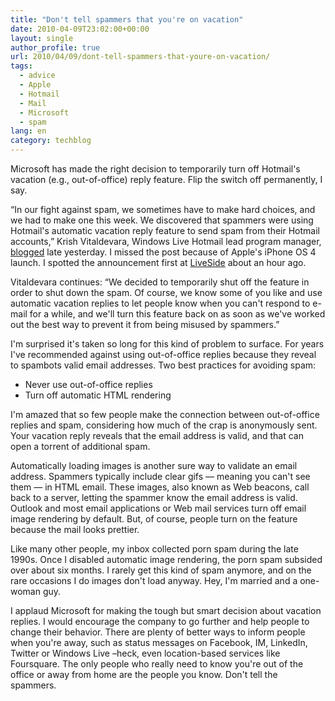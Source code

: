 ```yaml
---
title: "Don't tell spammers that you're on vacation"
date: 2010-04-09T23:02:00+00:00
layout: single
author_profile: true
url: 2010/04/09/dont-tell-spammers-that-youre-on-vacation/
tags:
  - advice
  - Apple
  - Hotmail
  - Mail
  - Microsoft
  - spam
lang: en
category: techblog
---
```

Microsoft has made the right decision to temporarily turn off Hotmail's vacation (e.g., out-of-office) reply feature. Flip the switch off permanently, I say. 

&#8220;In our fight against spam, we sometimes have to make hard choices, and we had to make one this week. We discovered that spammers were using Hotmail's automatic vacation reply feature to send spam from their Hotmail accounts,&#8221; Krish Vitaldevara, Windows Live Hotmail lead program manager, [blogged](http://windowsteamblog.com/blogs/windowslive/archive/2010/04/08/turning-off-vacation-replies-to-fight-spam-in-hotmail.aspx) late yesterday. I missed the post because of Apple's iPhone OS 4 launch. I spotted the announcement first at [LiveSide](http://www.liveside.net/main/archive/2010/04/09/spammers-abuse-automatic-vacation-reply-feature-temporarily-shut-off.aspx?utm_source=feedburner&utm_medium=feed&utm_campaign=Feed:+liveside+%28LiveSide%29) about an hour ago. 

Vitaldevara continues: &#8220;We decided to temporarily shut off the feature in order to shut down the spam. Of course, we know some of you like and use automatic vacation replies to let people know when you can't respond to e-mail for a while, and we'll turn this feature back on as soon as we've worked out the best way to prevent it from being misused by spammers.&#8221; 

I'm surprised it's taken so long for this kind of problem to surface. For years I've recommended against using out-of-office replies because they reveal to spambots valid email addresses. Two best practices for avoiding spam: 

  * Never use out-of-office replies 
  * Turn off automatic HTML rendering 

I'm amazed that so few people make the connection between out-of-office replies and spam, considering how much of the crap is anonymously sent. Your vacation reply reveals that the email address is valid, and that can open a torrent of additional spam. 

Automatically loading images is another sure way to validate an email address. Spammers typically include clear gifs &#8212; meaning you can't see them &#8212; in HTML email. These images, also known as Web beacons, call back to a server, letting the spammer know the email address is valid. Outlook and most email applications or Web mail services turn off email image rendering by default. But, of course, people turn on the feature because the mail looks prettier. 

Like many other people, my inbox collected porn spam during the late 1990s. Once I disabled automatic image rendering, the porn spam subsided over about six months. I rarely get this kind of spam anymore, and on the rare occasions I do images don't load anyway. Hey, I'm married and a one-woman guy. 

I applaud Microsoft for making the tough but smart decision about vacation replies. I would encourage the company to go further and help people to change their behavior. There are plenty of better ways to inform people when you're away, such as status messages on Facebook, IM, LinkedIn, Twitter or Windows Live &#8211;heck, even location-based services like Foursquare. The only people who really need to know you're out of the office or away from home are the people you know. Don't tell the spammers.